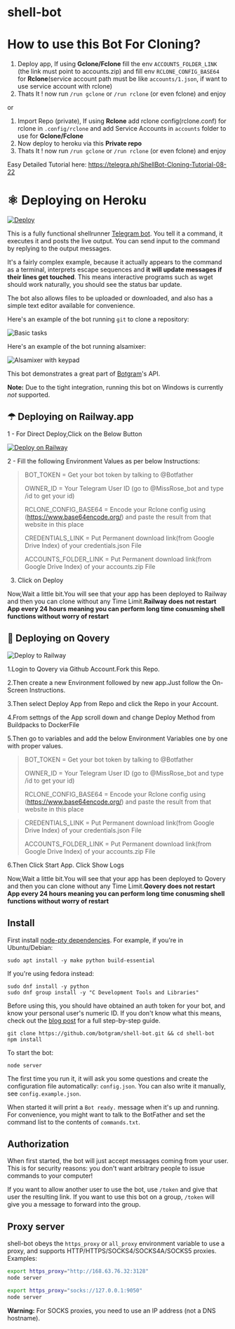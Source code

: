 # shell-bot

# How to use this Bot For Cloning?

1. Deploy app, If using **Gclone/Fclone** fill the env ``ACCOUNTS_FOLDER_LINK`` (the link must point to accounts.zip) and fill env ``RCLONE_CONFIG_BASE64`` for **Rclone**(service account path must be like ``accounts/1.json``, if want to use service account with rclone)
2. Thats It ! now run ``/run gclone`` or ``/run rclone`` (or even fclone) and enjoy

or

1. Import Repo (private), If using **Rclone** add rclone config(rclone.conf) for rclone in ``.config/rclone`` and add Service Accounts in ``accounts`` folder to use for **Gclone/Fclone**
2. Now deploy to heroku via this **Private repo**
3. Thats It ! now run ``/run gclone`` or ``/run rclone`` (or even fclone) and enjoy

Easy Detailed Tutorial here: https://telegra.ph/ShellBot-Cloning-Tutorial-08-22



# ⚛️ Deploying on Heroku

[![Deploy](https://www.herokucdn.com/deploy/button.svg)](https://heroku.com/deploy)

This is a fully functional shellrunner [Telegram bot][]. You tell it a
command, it executes it and posts the live output. You can send input to the
command by replying to the output messages.

It's a fairly complex example, because it actually appears to the
command as a terminal, interprets escape sequences and **it will
update messages if their lines get touched**. This means interactive
programs such as wget should work naturally, you should see the
status bar update.

The bot also allows files to be uploaded or downloaded, and also
has a simple text editor available for convenience.

Here's an example of the bot running `git` to clone a repository:

![Basic tasks](http://i.imgur.com/Xxtoe4G.png)

Here's an example of the bot running alsamixer:

![Alsamixer with keypad](http://i.imgur.com/j8aXFLd.png)

This bot demonstrates a great part of [Botgram][]'s API.

**Note:** Due to the tight integration, running this bot on Windows is
currently *not* supported.

## ☂ Deploying on Railway.app

1 - For Direct Deploy,Click on the Below Button

[![Deploy on Railway](https://railway.app/button.svg)](https://railway.app/new/template?template=https%3A%2F%2Fgithub.com%2Faishik2005%2Fshell&envs=BOT_TOKEN%2COWNER_ID%2CRCLONE_CONFIG_BASE64%2CCREDENTIALS_LINK%2CACCOUNTS_FOLDER_LINK&BOT_TOKENDesc=Get+your+bot+token+by+talking+to+%40Botfather&OWNER_IDDesc=Your+Telegram+User+ID+%28go+to+%40MissRose_bot+and+type+%2Fid+to+get+your+id%29&RCLONE_CONFIG_BASE64Desc=Encode+your+Rclone+config+using+%28https%3A%2F%2Fwww.base64encode.org%2F%29+and+paste+the+result+from+that+website+in+this+place&CREDENTIALS_LINKDesc=Put+Permanent+download+link%28from+Google+Drive+Index%29+of+your+credentials.json+File&ACCOUNTS_FOLDER_LINKDesc=Put+Permanent+download+link%28from+Google+Drive+Index%29+of+your+accounts.zip+File&referralCode=GD5pqS)

2 - Fill the following Environment Values as per below Instructions:

> BOT_TOKEN = Get your bot token by talking to @Botfather
> 
> OWNER_ID = Your Telegram User ID (go to @MissRose_bot and type /id to get your id)
> 
> RCLONE_CONFIG_BASE64 = Encode your Rclone config using (https://www.base64encode.org/) and paste the result from that website in this place
> 
> CREDENTIALS_LINK = Put Permanent download link(from Google Drive Index) of your credentials.json File
> 
> ACCOUNTS_FOLDER_LINK = Put Permanent download link(from Google Drive Index) of your accounts.zip File

3. Click on Deploy

Now,Wait a little bit.You will see that your app has been deployed to Railway and then you can clone without any Time Limit.<b>Railway does not restart App every 24 hours meaning you can perform long time conusming shell functions without worry of restart </b>

## 🌟 Deploying on Qovery
<p><img src="https://www.eu-startups.com/wp-content/uploads/2021/03/qovery.jpg" alt="Deploy to Railway" /></p>

1.Login to Qovery via Github Account.Fork this Repo.

2.Then create a new Environment followed by new app.Just follow the On-Screen Instructions.

3.Then select Deploy App from Repo and click the Repo in your Account.

4.From settngs of the App scroll down and change Deploy Method from Buildpacks to DockerFile

5.Then go to variables and add the below Environment Variables one by one with proper values.

> BOT_TOKEN = Get your bot token by talking to @Botfather
> 
> OWNER_ID = Your Telegram User ID (go to @MissRose_bot and type /id to get your id)
> 
> RCLONE_CONFIG_BASE64 = Encode your Rclone config using (https://www.base64encode.org/) and paste the result from that website in this place

> CREDENTIALS_LINK = Put Permanent download link(from Google Drive Index) of your credentials.json File
> 
> ACCOUNTS_FOLDER_LINK = Put Permanent download link(from Google Drive Index) of your accounts.zip File
> 

6.Then Click Start App. Click Show Logs

Now,Wait a little bit.You will see that your app has been deployed to Qovery and then you can clone without any Time Limit.<b>Qovery does not restart App every 24 hours meaning you can perform long time conusming shell functions without worry of restart </b>


## Install

First install [node-pty dependencies](https://github.com/Microsoft/node-pty#dependencies). For example, if you're in Ubuntu/Debian:

~~~
sudo apt install -y make python build-essential
~~~

If you're using fedora instead:
```
sudo dnf install -y python
sudo dnf group install -y "C Development Tools and Libraries" 
```

Before using this, you should have obtained an auth token for your bot,
and know your personal user's numeric ID. If you don't know what this
means, check out the [blog post][] for a full step-by-step guide.

~~~
git clone https://github.com/botgram/shell-bot.git && cd shell-bot
npm install
~~~

To start the bot:

~~~
node server
~~~

The first time you run it, it will ask you some questions and create
the configuration file automatically: `config.json`. You can also
write it manually, see `config.example.json`.

When started it will print a `Bot ready.` message when it's up and running.
For convenience, you might want to talk to the BotFather and set the
command list to the contents of `commands.txt`.

## Authorization

When first started, the bot will just accept messages coming from your user.
This is for security reasons: you don't want arbitrary people to issue
commands to your computer!

If you want to allow another user to use the bot, use `/token` and give
that user the resulting link. If you want to use this bot on a group,
`/token` will give you a message to forward into the group.

## Proxy server

shell-bot obeys the `https_proxy` or `all_proxy` environment variable
to use a proxy, and supports HTTP/HTTPS/SOCKS4/SOCKS4A/SOCKS5 proxies.
Examples:

~~~ bash
export https_proxy="http://168.63.76.32:3128"
node server

export https_proxy="socks://127.0.0.1:9050"
node server
~~~

**Warning:** For SOCKS proxies, you need to use an IP address (not a DNS hostname).



[Telegram bot]: https://core.telegram.org/bots
[Botgram]: https://botgram.js.org
[blog post]: https://alba.sh/blog/telegram-shell-bot/
